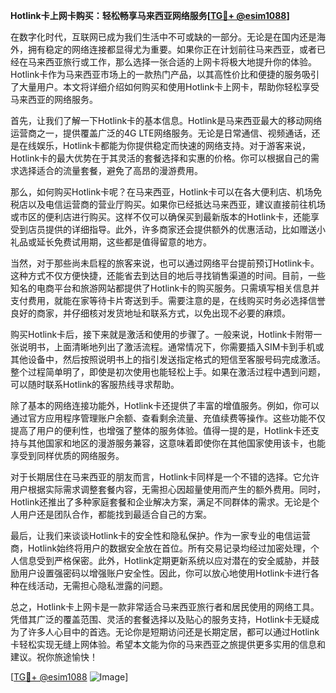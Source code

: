 **Hotlink卡上网卡购买：轻松畅享马来西亚网络服务[[TG💪+ @esim1088](https://t.me/s/esim1088)]**

在数字化时代，互联网已成为我们生活中不可或缺的一部分。无论是在国内还是海外，拥有稳定的网络连接都显得尤为重要。如果你正在计划前往马来西亚，或者已经在马来西亚旅行或工作，那么选择一张合适的上网卡将极大地提升你的体验。Hotlink卡作为马来西亚市场上的一款热门产品，以其高性价比和便捷的服务吸引了大量用户。本文将详细介绍如何购买和使用Hotlink卡上网卡，帮助你轻松享受马来西亚的网络服务。

首先，让我们了解一下Hotlink卡的基本信息。Hotlink是马来西亚最大的移动网络运营商之一，提供覆盖广泛的4G LTE网络服务。无论是日常通信、视频通话，还是在线娱乐，Hotlink卡都能为你提供稳定而快速的网络支持。对于游客来说，Hotlink卡的最大优势在于其灵活的套餐选择和实惠的价格。你可以根据自己的需求选择适合的流量套餐，避免了高昂的漫游费用。

那么，如何购买Hotlink卡呢？在马来西亚，Hotlink卡可以在各大便利店、机场免税店以及电信运营商的营业厅购买。如果你已经抵达马来西亚，建议直接前往机场或市区的便利店进行购买。这样不仅可以确保买到最新版本的Hotlink卡，还能享受到店员提供的详细指导。此外，许多商家还会提供额外的优惠活动，比如赠送小礼品或延长免费试用期，这些都是值得留意的地方。

当然，对于那些尚未启程的旅客来说，也可以通过网络平台提前预订Hotlink卡。这种方式不仅方便快捷，还能省去到达目的地后寻找销售渠道的时间。目前，一些知名的电商平台和旅游网站都提供了Hotlink卡的购买服务。只需填写相关信息并支付费用，就能在家等待卡片寄送到手。需要注意的是，在线购买时务必选择信誉良好的商家，并仔细核对发货地址和联系方式，以免出现不必要的麻烦。

购买Hotlink卡后，接下来就是激活和使用的步骤了。一般来说，Hotlink卡附带一张说明书，上面清晰地列出了激活流程。通常情况下，你需要插入SIM卡到手机或其他设备中，然后按照说明书上的指引发送指定格式的短信至客服号码完成激活。整个过程简单明了，即使是初次使用也能轻松上手。如果在激活过程中遇到问题，可以随时联系Hotlink的客服热线寻求帮助。

除了基本的网络连接功能外，Hotlink卡还提供了丰富的增值服务。例如，你可以通过官方应用程序管理账户余额、查看剩余流量、充值续费等操作。这些功能不仅提高了用户的便利性，也增强了整体的服务体验。值得一提的是，Hotlink卡还支持与其他国家和地区的漫游服务兼容，这意味着即使你在其他国家使用该卡，也能享受到同样优质的网络服务。

对于长期居住在马来西亚的朋友而言，Hotlink卡同样是一个不错的选择。它允许用户根据实际需求调整套餐内容，无需担心因超量使用而产生的额外费用。同时，Hotlink还推出了多种家庭套餐和企业解决方案，满足不同群体的需求。无论是个人用户还是团队合作，都能找到最适合自己的方案。

最后，让我们来谈谈Hotlink卡的安全性和隐私保护。作为一家专业的电信运营商，Hotlink始终将用户的数据安全放在首位。所有交易记录均经过加密处理，个人信息受到严格保密。此外，Hotlink定期更新系统以应对潜在的安全威胁，并鼓励用户设置强密码以增强账户安全性。因此，你可以放心地使用Hotlink卡进行各种在线活动，无需担心隐私泄露的问题。

总之，Hotlink卡上网卡是一款非常适合马来西亚旅行者和居民使用的网络工具。凭借其广泛的覆盖范围、灵活的套餐选择以及贴心的服务支持，Hotlink卡无疑成为了许多人心目中的首选。无论你是短期访问还是长期定居，都可以通过Hotlink卡轻松实现无缝上网体验。希望本文能为你的马来西亚之旅提供更多实用的信息和建议。祝你旅途愉快！

[[TG💪+ @esim1088](https://t.me/s/esim1088) ![Image](https://i.postimg.cc/4NQfJmqS/Snipaste-2025-05-13-00-14-12.png)]